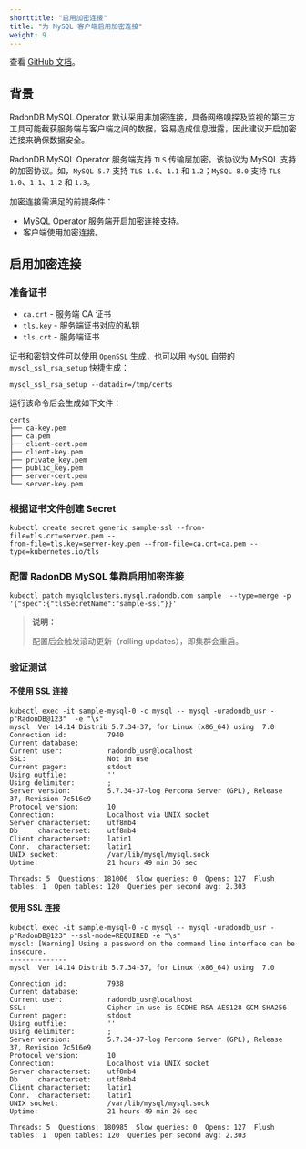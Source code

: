 ```yaml
---
shorttitle: "启用加密连接"
title: "为 MySQL 客户端启用加密连接"
weight: 9
---
```

查看 [GitHub 文档](https://github.com/radondb/radondb-mysql-kubernetes/blob/main/docs/zh-cn/how_to_use_tls.m)。

## 背景

RadonDB MySQL Operator 默认采用非加密连接，具备网络嗅探及监视的第三方工具可能截获服务端与客户端之间的数据，容易造成信息泄露，因此建议开启加密连接来确保数据安全。

RadonDB MySQL Operator 服务端支持 `TLS` 传输层加密。该协议为 MySQL 支持的加密协议。如，`MySQL 5.7` 支持 `TLS 1.0`、`1.1` 和 `1.2`；`MySQL 8.0` 支持 `TLS 1.0`、`1.1`、`1.2` 和 `1.3`。

加密连接需满足的前提条件：

* MySQL Operator 服务端开启加密连接支持。
* 客户端使用加密连接。

## 启用加密连接

### 准备证书

* `ca.crt` - 服务端 CA 证书
* `tls.key` - 服务端证书对应的私钥
* `tls.crt` - 服务端证书

证书和密钥文件可以使用 `OpenSSL` 生成，也可以用 `MySQL` 自带的 `mysql_ssl_rsa_setup` 快捷生成：

`mysql_ssl_rsa_setup --datadir=/tmp/certs`

运行该命令后会生成如下文件：

```plain
certs
├── ca-key.pem
├── ca.pem
├── client-cert.pem
├── client-key.pem
├── private_key.pem
├── public_key.pem
├── server-cert.pem
└── server-key.pem
```

### 根据证书文件创建 Secret

```plain
kubectl create secret generic sample-ssl --from-file=tls.crt=server.pem --
from-file=tls.key=server-key.pem --from-file=ca.crt=ca.pem --
type=kubernetes.io/tls
```

### 配置 RadonDB MySQL 集群启用加密连接

```plain
kubectl patch mysqlclusters.mysql.radondb.com sample  --type=merge -p '{"spec":{"tlsSecretName":"sample-ssl"}}'
```

> **说明：**
> 
> 配置后会触发滚动更新（rolling updates），即集群会重启。

### 验证测试

#### 不使用 SSL 连接

```plain
kubectl exec -it sample-mysql-0 -c mysql -- mysql -uradondb_usr -p"RadonDB@123"  -e "\s"
mysql  Ver 14.14 Distrib 5.7.34-37, for Linux (x86_64) using  7.0
Connection id:          7940
Current database:
Current user:           radondb_usr@localhost
SSL:                    Not in use
Current pager:          stdout
Using outfile:          ''
Using delimiter:        ;
Server version:         5.7.34-37-log Percona Server (GPL), Release 37, Revision 7c516e9
Protocol version:       10
Connection:             Localhost via UNIX socket
Server characterset:    utf8mb4
Db     characterset:    utf8mb4
Client characterset:    latin1
Conn.  characterset:    latin1
UNIX socket:            /var/lib/mysql/mysql.sock
Uptime:                 21 hours 49 min 36 sec

Threads: 5  Questions: 181006  Slow queries: 0  Opens: 127  Flush tables: 1  Open tables: 120  Queries per second avg: 2.303
```

#### 使用 SSL 连接

```plain
kubectl exec -it sample-mysql-0 -c mysql -- mysql -uradondb_usr -p"RadonDB@123" --ssl-mode=REQUIRED -e "\s"
mysql: [Warning] Using a password on the command line interface can be insecure.
--------------
mysql  Ver 14.14 Distrib 5.7.34-37, for Linux (x86_64) using  7.0

Connection id:          7938
Current database:
Current user:           radondb_usr@localhost
SSL:                    Cipher in use is ECDHE-RSA-AES128-GCM-SHA256
Current pager:          stdout
Using outfile:          ''
Using delimiter:        ;
Server version:         5.7.34-37-log Percona Server (GPL), Release 37, Revision 7c516e9
Protocol version:       10
Connection:             Localhost via UNIX socket
Server characterset:    utf8mb4
Db     characterset:    utf8mb4
Client characterset:    latin1
Conn.  characterset:    latin1
UNIX socket:            /var/lib/mysql/mysql.sock
Uptime:                 21 hours 49 min 26 sec

Threads: 5  Questions: 180985  Slow queries: 0  Opens: 127  Flush tables: 1  Open tables: 120  Queries per second avg: 2.303
```